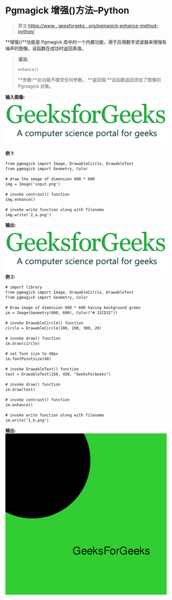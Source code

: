 # Pgmagick 增强()方法–Python

> 原文:[https://www . geesforgeks . org/pgmagick-enhance-method-python/](https://www.geeksforgeeks.org/pgmagick-enhance-method-python/)

**增强()**功能是 Pgmagick 库中的一个内置功能，用于应用数字滤波器来增强有噪声的图像。该函数在成功时返回真值。

> **语法:**
> 
> ```
> enhance()
> ```
> 
> **参数:**此功能不接受任何参数。
> **返回值:**该函数返回添加了图像的 Pgmagick 对象。

**输入图像:**
![](img/4a43a98e9c0ff6dd3018f90f150a2a76.png)

**例 1:**

```
from pgmagick import Image, DrawableCircle, DrawableText
from pgmagick import Geometry, Color

# draw the image of dimension 600 * 600
img = Image('input.png')

# invoke contrast() function
img.enhance()

# invoke write function along with filename
img.write('2_a.png')
```

**输出:**
![](img/5580935d32f03afc40ce7efc6ddec367.png)
**例 2:**

```
# import library
from pgmagick import Image, DrawableCircle, DrawableText
from pgmagick import Geometry, Color

# Draw image of dimension 600 * 600 having background green
im = Image(Geometry(600, 600), Color("# 32CD32"))

# invoke DrawableCircle() function
circle = DrawableCircle(100, 100, 300, 20)

# invoke draw() function
im.draw(circle)

# set font size to 40px
im.fontPointsize(40)

# invoke DrawableText() function
text = DrawableText(250, 450, "GeeksForGeeks")

# invoke draw() function
im.draw(text)

# invoke contrast() function
im.enhance()

# invoke write function along with filename
im.write('1_b.png')
```

**输出:**
![](img/f9695dd23cafa8a12ec47dc810aaa580.png)
